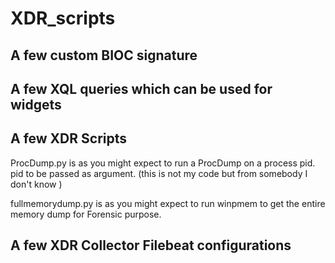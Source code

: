 # XDR_scripts

##  A few custom BIOC signature

## A few XQL queries which can be used for widgets

## A few XDR Scripts

  ProcDump.py is as you might expect to run a ProcDump on a process pid. pid to be passed as argument. (this is not my code but from somebody I don't know )

  fullmemorydump.py is as you might expect to run winpmem to get the entire memory dump for Forensic purpose.

## A few XDR Collector Filebeat configurations
